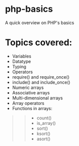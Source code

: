 # php-basics
A quick overview on PHP's basics

# Topics covered:
- Variables
- Datatype
- Typing
- Operators
- require() and require_once()
- include() and include_once()
- Numeric arrays
- Associative arrays
- Multi-dimensional arrays
- Array operators
- Functions in arrays: 
>>- count()
>>- is_array()
>>- sort()
>>- ksort()
>>- asort()
